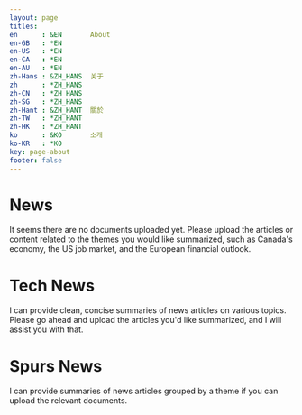 ```yaml
---
layout: page
titles:
en      : &EN       About
en-GB   : *EN
en-US   : *EN
en-CA   : *EN
en-AU   : *EN
zh-Hans : &ZH_HANS  关于
zh      : *ZH_HANS
zh-CN   : *ZH_HANS
zh-SG   : *ZH_HANS
zh-Hant : &ZH_HANT  關於
zh-TW   : *ZH_HANT
zh-HK   : *ZH_HANT
ko      : &KO       소개
ko-KR   : *KO
key: page-about
footer: false
---
```



# News

It seems there are no documents uploaded yet. Please upload the articles or content related to the themes you would like summarized, such as Canada's economy, the US job market, and the European financial outlook.

# Tech News

I can provide clean, concise summaries of news articles on various topics. Please go ahead and upload the articles you'd like summarized, and I will assist you with that.

# Spurs News

I can provide summaries of news articles grouped by a theme if you can upload the relevant documents.

